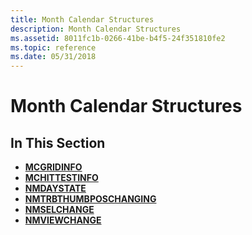 ```yaml
---
title: Month Calendar Structures
description: Month Calendar Structures
ms.assetid: 8011fc1b-0266-41be-b4f5-24f351810fe2
ms.topic: reference
ms.date: 05/31/2018
---
```


# Month Calendar Structures

## In This Section

-   [**MCGRIDINFO**](/windows/win32/api/commctrl/ns-commctrl-mcgridinfo)
-   [**MCHITTESTINFO**](/windows/desktop/api/Commctrl/ns-commctrl-mchittestinfo)
-   [**NMDAYSTATE**](/windows/win32/api/commctrl/ns-commctrl-nmdaystate)
-   [**NMTRBTHUMBPOSCHANGING**](/windows/win32/api/commctrl/ns-commctrl-nmtrbthumbposchanging)
-   [**NMSELCHANGE**](/windows/win32/api/commctrl/ns-commctrl-nmselchange)
-   [**NMVIEWCHANGE**](/windows/win32/api/commctrl/ns-commctrl-nmviewchange)

 

 




